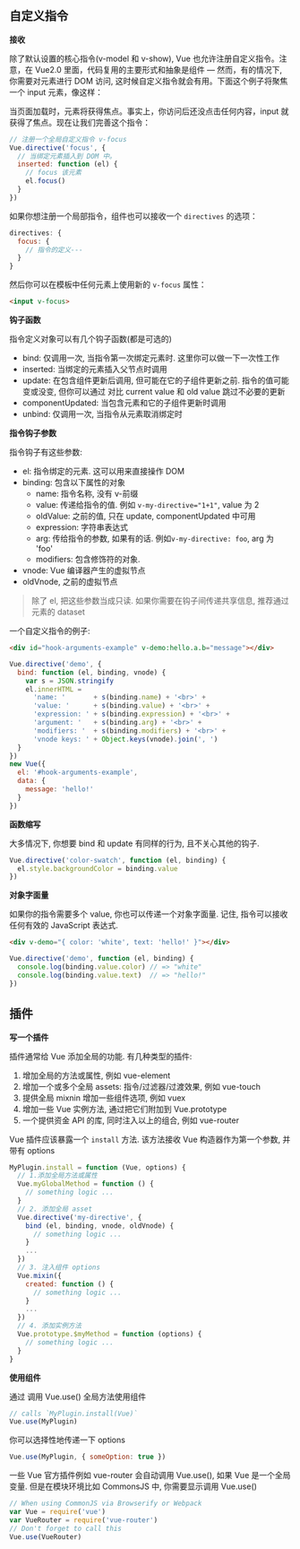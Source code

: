 ## 自定义指令

**接收**

除了默认设置的核心指令(v-model 和 v-show), Vue 也允许注册自定义指令。注意，在 Vue2.0 里面，代码复用的主要形式和抽象是组件 — 然而，有的情况下, 你需要对元素进行 DOM 访问, 这时候自定义指令就会有用。下面这个例子将聚焦一个 input 元素，像这样：

当页面加载时，元素将获得焦点。事实上，你访问后还没点击任何内容，input 就获得了焦点。现在让我们完善这个指令：

```js
// 注册一个全局自定义指令 v-focus
Vue.directive('focus', {
  // 当绑定元素插入到 DOM 中。
  inserted: function (el) {
    // focus 该元素
    el.focus()
  }
})
```

如果你想注册一个局部指令，组件也可以接收一个 `directives` 的选项：

```js
directives: {
  focus: {
    // 指令的定义---
  }
}
```

然后你可以在模板中任何元素上使用新的 `v-focus` 属性：

```html
<input v-focus>
```

**钩子函数**

指令定义对象可以有几个钩子函数(都是可选的)

 * bind: 仅调用一次, 当指令第一次绑定元素时. 这里你可以做一下一次性工作
 * inserted:  当绑定的元素插入父节点时调用
 * update: 在包含组件更新后调用, 但可能在它的子组件更新之前. 指令的值可能变或没变, 但你可以通过
  对比 current value 和 old value 跳过不必要的更新
 * componentUpdated: 当包含元素和它的子组件更新时调用
 * unbind: 仅调用一次, 当指令从元素取消绑定时

**指令钩子参数**

指令钩子有这些参数:

 * el: 指令绑定的元素. 这可以用来直接操作 DOM
 * binding: 包含以下属性的对象
   - name: 指令名称, 没有 v-前缀
   - value: 传递给指令的值. 例如 `v-my-directive="1+1"`, value 为 2
   - oldValue: 之前的值, 只在 update, componentUpdated 中可用
   - expression: 字符串表达式
   - arg: 传给指令的参数, 如果有的话. 例如`v-my-directive: foo`, arg 为 'foo'
   - modifiers: 包含修饰符的对象.
 * vnode: Vue 编译器产生的虚拟节点
 * oldVnode, 之前的虚拟节点

> 除了 el, 把这些参数当成只读. 如果你需要在钩子间传递共享信息, 推荐通过元素的 dataset

一个自定义指令的例子:

```html
<div id="hook-arguments-example" v-demo:hello.a.b="message"></div>
```
```js
Vue.directive('demo', {
  bind: function (el, binding, vnode) {
    var s = JSON.stringify
    el.innerHTML =
      'name: '       + s(binding.name) + '<br>' +
      'value: '      + s(binding.value) + '<br>' +
      'expression: ' + s(binding.expression) + '<br>' +
      'argument: '   + s(binding.arg) + '<br>' +
      'modifiers: '  + s(binding.modifiers) + '<br>' +
      'vnode keys: ' + Object.keys(vnode).join(', ')
  }
})
new Vue({
  el: '#hook-arguments-example',
  data: {
    message: 'hello!'
  }
})
```

**函数缩写**

大多情况下, 你想要 bind 和 update 有同样的行为, 且不关心其他的钩子.

```js
Vue.directive('color-swatch', function (el, binding) {
  el.style.backgroundColor = binding.value
})
```

**对象字面量**

如果你的指令需要多个 value, 你也可以传递一个对象字面量. 记住, 指令可以接收任何有效的 JavaScript 表达式.

```html
<div v-demo="{ color: 'white', text: 'hello!' }"></div>
```
```js
Vue.directive('demo', function (el, binding) {
  console.log(binding.value.color) // => "white"
  console.log(binding.value.text)  // => "hello!"
})
```


## 插件

**写一个插件**

插件通常给 Vue 添加全局的功能. 有几种类型的插件:

  1. 增加全局的方法或属性, 例如 vue-element
  2. 增加一个或多个全局 assets: 指令/过滤器/过渡效果, 例如 vue-touch
  3. 提供全局 mixnin 增加一些组件选项, 例如 vuex
  4. 增加一些 Vue 实例方法, 通过把它们附加到 Vue.prototype
  5. 一个提供资金 API 的库, 同时注入以上的组合, 例如 vue-router
  
Vue 插件应该暴露一个 `install` 方法. 该方法接收 Vue 构造器作为第一个参数, 并带有 options

```js
MyPlugin.install = function (Vue, options) {
  // 1.添加全局方法或属性
  Vue.myGlobalMethod = function () {
    // something logic ...
  }
  // 2. 添加全局 asset
  Vue.directive('my-directive', {
    bind (el, binding, vnode, oldVnode) {
      // something logic ...
    }
    ...
  })
  // 3. 注入组件 options
  Vue.mixin({
    created: function () {
      // something logic ...
    }
    ...
  })
  // 4. 添加实例方法
  Vue.prototype.$myMethod = function (options) {
    // something logic ...
  }
}

```

**使用组件**

通过 调用 Vue.use() 全局方法使用组件

```js
// calls `MyPlugin.install(Vue)`
Vue.use(MyPlugin)
```

你可以选择性地传递一下 options

```js
Vue.use(MyPlugin, { someOption: true })
```

一些 Vue 官方插件例如 vue-router 会自动调用 Vue.use(), 如果 Vue 是一个全局变量.
但是在模块环境比如 CommonsJS 中, 你需要显示调用 Vue.use()

```js
// When using CommonJS via Browserify or Webpack
var Vue = require('vue')
var VueRouter = require('vue-router')
// Don't forget to call this
Vue.use(VueRouter)
```

















